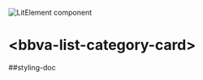 ![LitElement component](https://img.shields.io/badge/litElement-component-blue.svg)

# \<bbva-list-category-card>

##styling-doc